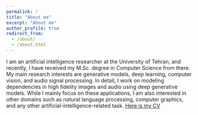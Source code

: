 ```yaml
---
permalink: /
title: "About me"
excerpt: "About me"
author_profile: true
redirect_from: 
  - /about/
  - /about.html
---
```


I am an artificial intelligence researcher at the University of Tehran, and recently, I have received my M.Sc. degree in Computer Science from there. My main research interests are generative models, deep learning, computer vision, and audio signal processing. In detail, I work on modeling dependencies in high fidelity images and audio using deep generative models. While I mainly focus on these applications, I am also interested in other domains such as natural language processing, computer graphics, and any other artificial-intelligence-related task. [Here is my CV](../assets/Hamed_CV.pdf)
